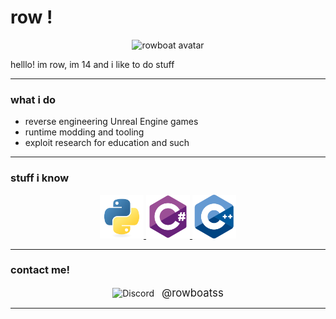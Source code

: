 # row !

<p align="center">
  <img src="https://github.com/rowboatss.png" alt="rowboat avatar" width="160" />
</p>

helllo! im row, im 14 and i like to do stuff

---

### what i do

* reverse engineering Unreal Engine games
* runtime modding and tooling
* exploit research for education and such

---

### stuff i know

<p align="center"> <a href="https://www.python.org" title="Python"> <img src="https://raw.githubusercontent.com/devicons/devicon/master/icons/python/python-original.svg" alt="Python" width="70" height="70" /> </a> <a href="https://docs.microsoft.com/dotnet/csharp/" title="C#"> <img src="https://raw.githubusercontent.com/devicons/devicon/master/icons/csharp/csharp-original.svg" alt="C#" width="70" height="70" /> </a> <a href="https://isocpp.org" title="C++"> <img src="https://raw.githubusercontent.com/devicons/devicon/master/icons/cplusplus/cplusplus-original.svg" alt="C++" width="70" height="70" /> </a> </p>

---

### contact me!
<p align="center"> <img src="https://raw.githubusercontent.com/devicons/devicon/master/icons/discord/discord-original.svg" alt="Discord" width="28" height="28" style="vertical-align:middle" /> <span style="font-size:1.05rem; margin-left:8px; vertical-align:middle">@rowboatss</span> </p>



---
